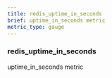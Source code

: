 ```yaml
---
title: redis_uptime_in_seconds
brief: uptime_in_seconds metric
metric_type: gauge
---
```

### redis_uptime_in_seconds

uptime_in_seconds metric